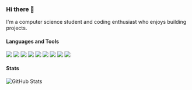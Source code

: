 ### Hi there 👋

I'm a computer science student and coding enthusiast who enjoys building projects.

#### Languages and Tools

[![](https://img.shields.io/badge/C-00599C?style=for-the-badge&logo=c&logoColor=white)](https://en.wikipedia.org/wiki/C_(programming_language))
[![](https://img.shields.io/badge/C++-00599C?style=for-the-badge&logo=c%2B%2B&logoColor=white)](https://en.wikipedia.org/wiki/C%2B%2B)
[![](https://img.shields.io/badge/Java-007396?style=for-the-badge&logo=java&logoColor=white)](https://www.java.com/)
[![](https://img.shields.io/badge/Python-3776AB?style=for-the-badge&logo=python&logoColor=white)](https://www.python.org/)
[![](https://img.shields.io/badge/React-61DAFB?style=for-the-badge&logo=react&logoColor=white)](https://reactjs.org/)
[![](https://img.shields.io/badge/Node.js-339933?style=for-the-badge&logo=node.js&logoColor=white)](https://nodejs.org/)
[![](https://img.shields.io/badge/HTML5-E34F26?style=for-the-badge&logo=html5&logoColor=white)](https://developer.mozilla.org/en-US/docs/Web/HTML)
[![](https://img.shields.io/badge/CSS3-1572B6?style=for-the-badge&logo=css3&logoColor=white)](https://developer.mozilla.org/en-US/docs/Web/CSS)
[![](https://img.shields.io/badge/JavaScript-F7DF1E?style=for-the-badge&logo=javascript&logoColor=black)](https://developer.mozilla.org/en-US/docs/Web/JavaScript)

#### Stats

![GitHub Stats](https://github-readme-stats.vercel.app/api?username=MSA0202&show_icons=true&theme=radical)




